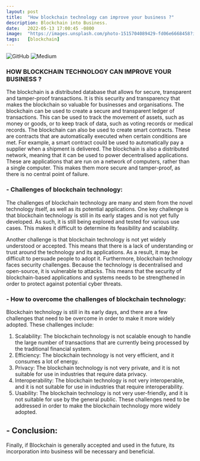 ```yaml
---
layout: post
title:  "How blockchain technology can improve your business ?"
description: Blockchain into Business.
date:   2022-05-13 17:00:45 -0800
image:  "https://images.unsplash.com/photo-1515704089429-fd06e6668458?ixlib=rb-1.2.1&ixid=MnwxMjA3fDB8MHxwaG90by1wYWdlfHx8fGVufDB8fHx8&auto=format&fit=crop&w=870&q=80"
tags:   [blockchain]
---
```



![GitHub](https://img.shields.io/badge/github-%23121011.svg?style=for-the-badge&logo=github&logoColor=white)
![Medium](https://img.shields.io/badge/Medium-12100E?style=for-the-badge&logo=medium&logoColor=white)

### HOW BLOCKCHAIN TECHNOLOGY CAN IMPROVE YOUR BUSINESS ?
The blockchain is a distributed database that allows for secure, transparent and tamper-proof transactions. It is this security and transparency that makes the blockchain so valuable for businesses and organisations.
The blockchain can be used to create a secure and transparent ledger of transactions. This can be used to track the movement of assets, such as money or goods, or to keep track of data, such as voting records or medical records.
The blockchain can also be used to create smart contracts. These are contracts that are automatically executed when certain conditions are met. For example, a smart contract could be used to automatically pay a supplier when a shipment is delivered.
The blockchain is also a distributed network, meaning that it can be used to power decentralised applications. These are applications that are run on a network of computers, rather than a single computer. This makes them more secure and tamper-proof, as there is no central point of failure.
### - Challenges of blockchain technology:
The challenges of blockchain technology are many and stem from the novel technology itself, as well as its potential applications. One key challenge is that blockchain technology is still in its early stages and is not yet fully developed. As such, it is still being explored and tested for various use cases. This makes it difficult to determine its feasibility and scalability.

Another challenge is that blockchain technology is not yet widely understood or accepted. This means that there is a lack of understanding or trust around the technology and its applications. As a result, it may be difficult to persuade people to adopt it.
Furthermore, blockchain technology faces security challenges. Because the technology is decentralised and open-source, it is vulnerable to attacks. This means that the security of blockchain-based applications and systems needs to be strengthened in order to protect against potential cyber threats.
### - How to overcome the challenges of blockchain technology:
Blockchain technology is still in its early days, and there are a few challenges that need to be overcome in order to make it more widely adopted. These challenges include:
1. Scalability: The blockchain technology is not scalable enough to handle the large number of transactions that are currently being processed by the traditional financial system.
2. Efficiency: The blockchain technology is not very efficient, and it consumes a lot of energy.
3. Privacy: The blockchain technology is not very private, and it is not suitable for use in industries that require data privacy.
4. Interoperability: The blockchain technology is not very interoperable, and it is not suitable for use in industries that require interoperability.
5. Usability: The blockchain technology is not very user-friendly, and it is not suitable for use by the general public.
These challenges need to be addressed in order to make the blockchain technology more widely adopted.
## - Conclusion:
Finally, if Blockchain is generally accepted and used in the future, its incorporation into business will be necessary and beneficial.